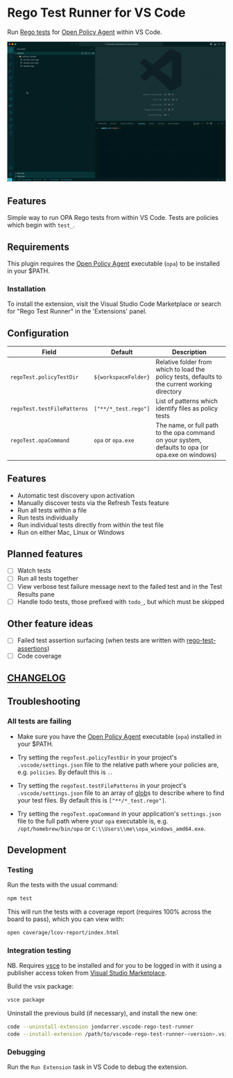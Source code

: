 # Rego Test Runner for VS Code

Run [Rego tests](https://www.openpolicyagent.org/docs/latest/policy-testing/) for [Open Policy Agent](https://www.openpolicyagent.org) within VS Code.

![Exension Demo](https://github.com/jondarrer/vscode-rego-test-runner/blob/main/extension-demo.gif)

## Features

Simple way to run OPA Rego tests from within VS Code. Tests are policies which begin with `test_`.

## Requirements

This plugin requires the [Open Policy Agent](https://github.com/open-policy-agent/opa) executable (`opa`) to be installed in your $PATH.

### Installation

To install the extension, visit the Visual Studio Code Marketplace or search for "Rego Test Runner" in the 'Extensions' panel.

## Configuration

| Field                       | Default              | Description                                                                                    |
| --------------------------- | -------------------- | ---------------------------------------------------------------------------------------------- |
| `regoTest.policyTestDir`    | `${workspaceFolder}` | Relative folder from which to load the policy tests, defaults to the current working directory |
| `regoTest.testFilePatterns` | `["**/*_test.rego"]` | List of patterns which identify files as policy tests                                          |
| `regoTest.opaCommand`       | `opa` or `opa.exe`   | The name, or full path to the opa command on your system, defaults to opa (or opa.exe on windows)                                          |

## Features

- Automatic test discovery upon activation
- Manually discover tests via the Refresh Tests feature
- Run all tests within a file
- Run tests individually
- Run individual tests directly from within the test file
- Run on either Mac, Linux or Windows

## Planned features

- [ ] Watch tests
- [ ] Run all tests together
- [ ] View verbose test failure message next to the failed test and in the Test Results pane
- [ ] Handle todo tests, those prefixed with `todo_`, but which must be skipped

## Other feature ideas

- [ ] Failed test assertion surfacing (when tests are written with [rego-test-assertions](https://github.com/anderseknert/rego-test-assertions))
- [ ] Code coverage

## [CHANGELOG](./CHANGELOG.md)

## Troubleshooting

### All tests are failing

- Make sure you have the [Open Policy Agent](https://github.com/open-policy-agent/opa) executable (`opa`) installed in your $PATH.

- Try setting the `regoTest.policyTestDir` in your project's `.vscode/settings.json` file to the relative path where your policies are, e.g. `policies`. By default this is `.`.

- Try setting the `regoTest.testFilePatterns` in your project's `.vscode/settings.json` file to an array of [glob](https://en.wikipedia.org/wiki/Glob_(programming))s to describe where to find your test files. By default this is `["**/*_test.rego"]`.

- Try setting the `regoTest.opaCommand` in your application's `settings.json` file to the full path where your `opa` executable is, e.g. `/opt/homebrew/bin/opa` or `C:\\Users\\me\\opa_windows_amd64.exe`.

## Development

### Testing

Run the tests with the usual command:

```sh
npm test
```

This will run the tests with a coverage report (requires 100% across the board to pass), which you can view with:

```sh
open coverage/lcov-report/index.html
```

### Integration testing

NB. Requires [vsce](https://code.visualstudio.com/api/working-with-extensions/publishing-extension) to be installed and for you to be logged in with it using a publisher access token from [Visual Studio Marketplace](https://marketplace.visualstudio.com/).

Build the vsix package:

```sh
vsce package
```

Uninstall the previous build (if necessary), and install the new one:

```sh
code --uninstall-extension jondarrer.vscode-rego-test-runner
code --install-extension /path/to/vscode-rego-test-runner-<version>.vsix
```

### Debugging

Run the `Run Extension` task in VS Code to debug the extension.
